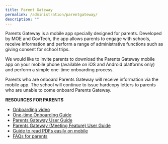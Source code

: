 ```yaml
---
title: Parent Gateway
permalink: /administration/parentgateway/
description: ""
---
```

Parents Gateway is a mobile app specially designed for parents. Developed by MOE and GovTech, the app allows parents to engage with schools, receive information and perform a range of administrative functions such as giving consent for school trips.

We would like to invite parents to download the Parents Gateway mobile app on your mobile phone (available on iOS and Android platforms only) and perform a simple one-time onboarding process. 

Parents who are onboard Parents Gateway will receive information via the mobile app. The school will continue to issue hardcopy letters to parents who are unable to come onboard Parents Gateway.

**RESOURCES FOR PARENTS**

* [Onboarding video](https://www.youtube.com/watch?v=tW9jwyuovOo&feature=youtu.be)
* [One-time Onboarding Guide](https://drive.google.com/file/d/1YSOcq7NSH2qzUpbqe8lWjhHPEpm_yIr3/view?usp=sharing)
* [Parents Gateway User Guide](https://drive.google.com/file/d/1jyaKeo0dQ0VCjxBoYUu6Vk2qQFpNwJaY/view?usp=sharing)
* [Parents Gateway (Meeting Feature) User Guide](https://drive.google.com/file/d/1MXXP8sylO--5RRk8JdsmATa0E4gpF-mv/view?usp=sharing)
* [Guide to read PDFs easily on mobile](https://drive.google.com/file/d/1Qcso8ME8eijPoR5jgI8K4UHPZbXKDxnO/view?usp=sharing)
* [FAQs for parents](https://drive.google.com/file/d/1nBlyB4DHnZRwlRUFa8PhLdMdGz5SvLD4/view?usp=sharing)